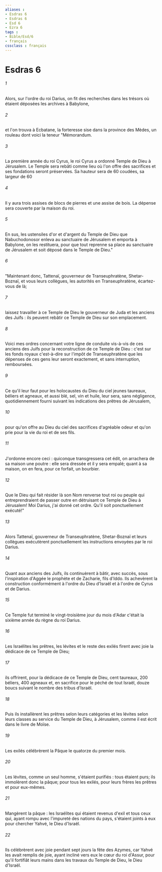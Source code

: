 ```yaml
---
aliases : 
- Esdras 6
- Esdras 6
- Esd 6
- Ezra 6
tags : 
- Bible/Esd/6
- français
cssclass : français
---
```


# Esdras 6

###### 1
Alors, sur l'ordre du roi Darius, on fit des recherches dans les trésors où étaient déposées les archives à Babylone,
###### 2
et l'on trouva à Ecbatane, la forteresse sise dans la province des Mèdes, un rouleau dont voici la teneur "Mémorandum.
###### 3
La première année du roi Cyrus, le roi Cyrus a ordonné Temple de Dieu à Jérusalem. Le Temple sera rebâti comme lieu où l'on offre des sacrifices et ses fondations seront préservées. Sa hauteur sera de 60 coudées, sa largeur de 60
###### 4
Il y aura trois assises de blocs de pierres et une assise de bois. La dépense sera couverte par la maison du roi.
###### 5
En sus, les ustensiles d'or et d'argent du Temple de Dieu que Nabuchodonosor enleva au sanctuaire de Jérusalem et emporta à Babylone, on les restituera, pour que tout reprenne sa place au sanctuaire de Jérusalem et soit déposé dans le Temple de Dieu."
###### 6
"Maintenant donc, Tattenaï, gouverneur de Transeuphratène, Shetar-Boznaï, et vous leurs collègues, les autorités en Transeuphratène, écartez-vous de là;
###### 7
laissez travailler à ce Temple de Dieu le gouverneur de Juda et les anciens des Juifs : ils peuvent rebâtir ce Temple de Dieu sur son emplacement.
###### 8
Voici mes ordres concernant votre ligne de conduite vis-à-vis de ces anciens des Juifs pour la reconstruction de ce Temple de Dieu : c'est sur les fonds royaux c'est-à-dire sur l'impôt de Transeuphratène que les dépenses de ces gens leur seront exactement, et sans interruption, remboursées.
###### 9
Ce qu'il leur faut pour les holocaustes du Dieu du ciel jeunes taureaux, béliers et agneaux, et aussi blé, sel, vin et huile, leur sera, sans négligence, quotidiennement fourni suivant les indications des prêtres de Jérusalem,
###### 10
pour qu'on offre au Dieu du ciel des sacrifices d'agréable odeur et qu'on prie pour la vie du roi et de ses fils.
###### 11
J'ordonne encore ceci : quiconque transgressera cet édit, on arrachera de sa maison une poutre : elle sera dressée et il y sera empalé; quant à sa maison, on en fera, pour ce forfait, un bourbier.
###### 12
Que le Dieu qui fait résider là son Nom renverse tout roi ou peuple qui entreprendraient de passer outre en détruisant ce Temple de Dieu à Jérusalem! Moi Darius, j'ai donné cet ordre. Qu'il soit ponctuellement exécuté!"
###### 13
Alors Tattenaï, gouverneur de Transeuphratène, Shetar-Boznaï et leurs collègues exécutèrent ponctuellement les instructions envoyées par le roi Darius.
###### 14
Quant aux anciens des Juifs, ils continuèrent à bâtir, avec succès, sous l'inspiration d'Aggée le prophète et de Zacharie, fils d'Iddo. Ils achevèrent la construction conformément à l'ordre du Dieu d'Israël et à l'ordre de Cyrus et de Darius.
###### 15
Ce Temple fut terminé le vingt-troisième jour du mois d'Adar c'était la sixième année du règne du roi Darius.
###### 16
Les Israélites les prêtres, les lévites et le reste des exilés firent avec joie la dédicace de ce Temple de Dieu;
###### 17
ils offrirent, pour la dédicace de ce Temple de Dieu, cent taureaux, 200 béliers, 400 agneaux et, en sacrifice pour le péché de tout Israël, douze boucs suivant le nombre des tribus d'Israël.
###### 18
Puis ils installèrent les prêtres selon leurs catégories et les lévites selon leurs classes au service du Temple de Dieu, à Jérusalem, comme il est écrit dans le livre de Moïse.
###### 19
Les exilés célébrèrent la Pâque le quatorze du premier mois.
###### 20
Les lévites, comme un seul homme, s'étaient purifiés : tous étaient purs; ils immolèrent donc la pâque; pour tous les exilés, pour leurs frères les prêtres et pour eux-mêmes.
###### 21
Mangèrent la pâque : les Israélites qui étaient revenus d'exil et tous ceux qui, ayant rompu avec l'impureté des nations du pays, s'étaient joints à eux pour chercher Yahvé, le Dieu d'Israël.
###### 22
Ils célébrèrent avec joie pendant sept jours la fête des Azymes, car Yahvé les avait remplis de joie, ayant incliné vers eux le cœur du roi d'Assur, pour qu'il fortifiât leurs mains dans les travaux du Temple de Dieu, le Dieu d'Israël.
